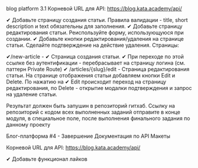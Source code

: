 blog platform 3.1
Корневой URL для API: https://blog.kata.academy/api/

✔ Добавьте страницу создания статьи. Правила валидации - title, short description и text обязательны для заполнения.
✔ Добавьте страницу редактирования статьи. Реиспользуйте форму, использующуюся при создании.
✔ Добавьте кнопки редактирования/удаления на странице статьи. Сделайте подтверждение на действие удаления.
Страницы:

✔/new-article - ✔ Страница создания статьи. ✔ При переходе по этой ссылке без аутентификации - перебрасывает на страницу логина (см. паттерн Private Route)
✔ /articles/{slug}/edit - Страница редактирования статьи.
На странице отображения статьи добавляем кнопки Edit и Delete. По нажатию на ✔ Edit происходит переход на страницу редактирования, по Delete - открытие модалки подтверждения и запрос на удаление статьи.

Результат должен быть запушин в репозиторий гитхаб. Ссылку на репозиторий с кодом всех выполненных заданий отправите в конце модуля, в специальное поле, после выполнения финального задания по данному проекту



Блог-платформа #4 - Завершение
Документация по API
Макеты

Корневой URL для API: https://blog.kata.academy/api/

✔  Добавьте функционал лайков
